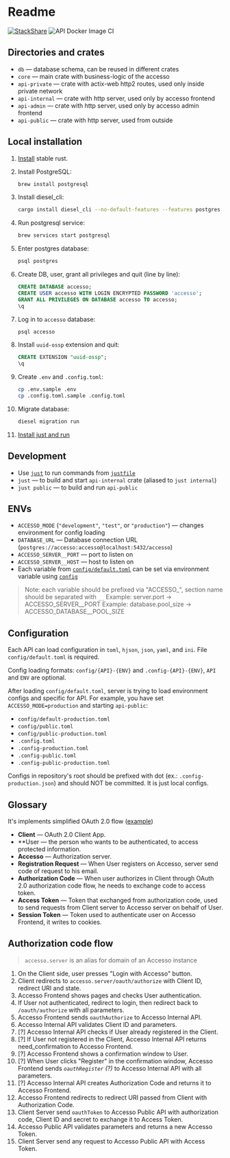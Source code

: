# Readme

[![StackShare](http://img.shields.io/badge/tech-stack-0690fa.svg?style=flat)](https://stackshare.io/authmenow/backend) ![API Docker Image CI](https://github.com/accesso-app/backend/workflows/API%20Docker%20Image%20CI/badge.svg)

## Directories and crates

- `db` — database schema, can be reused in different crates
- `core` — main crate with business-logic of the accesso
- `api-private` — crate with actix-web http2 routes, used only inside private network
- `api-internal` — crate with http server, used only by accesso frontend
- `api-admin` — crate with http server, used only by accesso admin frontend
- `api-public` — crate with http server, used from outside

## Local installation

1. [Install](https://rustup.rs/) stable rust.

2. Install PostgreSQL:

   ```sh
   brew install postgresql
   ```

3. Install diesel_cli:

   ```sh
   cargo install diesel_cli --no-default-features --features postgres
   ```

4. Run postgresql service:

   ```sh
   brew services start postgresql
   ```

5. Enter postgres database:

   ```sh
   psql postgres
   ```

6. Create DB, user, grant all privileges and quit (line by line):

   ```sql
   CREATE DATABASE accesso;
   CREATE USER accesso WITH LOGIN ENCRYPTED PASSWORD 'accesso';
   GRANT ALL PRIVILEGES ON DATABASE accesso TO accesso;
   \q
   ```

7. Log in to `accesso` database:

   ```sh
   psql accesso
   ```

8. Install `uuid-ossp` extension and quit:

   ```sql
   CREATE EXTENSION "uuid-ossp";
   \q
   ```

9. Create `.env` and `.config.toml`:

   ```sh
   cp .env.sample .env
   cp .config.toml.sample .config.toml
   ```

10. Migrate database:

    ```sh
    diesel migration run
    ```

11. [Install just and run](#development)

## Development

- Use [`just`](https://github.com/casey/just) to run commands from [`justfile`](./justfile)
- `just` — to build and start `api-internal` crate (aliased to `just internal`)
- `just public` — to build and run `api-public`

## ENVs

- `ACCESSO_MODE` (`"development"`, `"test"`, or `"production"`) — changes environment for config loading
- `DATABASE_URL` — Database connection URL (`postgres://accesso:accesso@localhost:5432/accesso`)
- `ACCESSO_SERVER__PORT` — port to listen on
- `ACCESSO_SERVER__HOST` — host to listen on
- Each variable from [`config/default.toml`](/config/default.toml) can be set via environment variable using [`config`](https://docs.rs/config)

> Note: each variable should be prefixed via "ACCESSO_", section name should be separated with `__`
> Example: server.port -> ACCESSO_SERVER__PORT
> Example: database.pool_size -> ACCESSO_DATABASE__POOL_SIZE

## Configuration

Each API can load configuration in `toml`, `hjson`, `json`, `yaml`, and `ini`. File `config/default.toml` is required.

Config loading formats: `config/{API}-{ENV}` and `.config-{API}-{ENV}`, `API` and `ENV` are optional.

After loading `config/default.toml`, server is trying to load environment configs and specific for API. For example, you have set `ACCESSO_MODE=production` and starting `api-public`:
- `config/default-production.toml`
- `config/public.toml`
- `config/public-production.toml`
- `.config.toml`
- `.config-production.toml`
- `.config-public.toml`
- `.config-public-production.toml`

Configs in repository's root should be prefixed with dot (ex.: `.config-production.json`) and should NOT be committed. It is just local configs.

## Glossary

It's implements simplified OAuth 2.0 flow ([example](https://itnext.io/an-oauth-2-0-introduction-for-beginners-6e386b19f7a9))

- **Client** — OAuth 2.0 Client App.
- **User — the person who wants to be authenticated, to access protected information.
- **Accesso** — Authorization server.
- **Registration Request** — When User registers on Accesso, server send code of request to his email.
- **Authorization Code** — When user authorizes in Client through OAuth 2.0 authorization code flow, he needs to exchange code to access token.
- **Access Token** — Token that exchanged from authorization code, used to send requests from Client server to Accesso server on behalf of User.
- **Session Token** — Token used to authenticate user on Accesso Frontend, it writes to cookies.

## Authorization code flow

> `accesso.server` is an alias for domain of an Accesso instance

1. On the Client side, user presses "Login with Accesso" button.
1. Client redirects to `accesso.server/oauth/authorize` with Client ID, redirect URI and state.
1. Accesso Frontend shows pages and checks User authentication.
1. If User not authenticated, redirect to login, then redirect back to `/oauth/authorize` with all parameters.
1. Accesso Frontend sends `oauthAuthorize` to Accesso Internal API.
1. Accesso Internal API validates Client ID and parameters.
1. [?] Accesso Internal API checks if User already registered in the Client.
1. [?] If User not registered in the Client, Accesso Internal API returns need_confirmation to Accesso Frontend.
1. [?] Accesso Frontend shows a confirmation window to User.
1. [?] When User clicks "Register" in the confirmation window, Accesso Frontend sends _`oauthRegister` (?)_ to Accesso Internal API with all parameters.
1. [?] Accesso Internal API creates Authorization Code and returns it to Accesso Frontend.
1. Accesso Frontend redirects to redirect URI passed from Client with Authorization Code.
1. Client Server send `oauthToken` to Accesso Public API with authorization code, Client ID and secret to exchange it to Access Token.
1. Accesso Public API validates parameters and returns a new Accesso Token.
1. Client Server send any request to Accesso Public API with Access Token.
